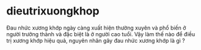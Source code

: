 # dieutrixuongkhop
Đau nhức xương khớp ngày càng xuất hiện thường xuyên và phổ biến ở người trưởng thành và đặc biệt là ở người cao tuổi. Vậy làm thế nào để điều trị xương khớp hiệu quả, nguyên nhân gây đau nhức xương khớp là gì ?
